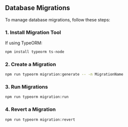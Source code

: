 ## Database Migrations

To manage database migrations, follow these steps:

### 1. Install Migration Tool

If using TypeORM:
```bash
npm install typeorm ts-node
```

### 2. Create a Migration

```bash
npm run typeorm migration:generate -- -n MigrationName
```

### 3. Run Migrations

```bash
npm run typeorm migration:run
```

### 4. Revert a Migration

```bash
npm run typeorm migration:revert
```
